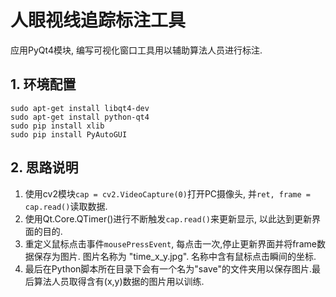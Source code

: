 # 人眼视线追踪标注工具

应用PyQt4模块, 编写可视化窗口工具用以辅助算法人员进行标注.<p>

## 1. 环境配置
```
sudo apt-get install libqt4-dev
sudo apt-get install python-qt4
sudo pip install xlib
sudo pip install PyAutoGUI
```


## 2. 思路说明
1. 使用cv2模块`cap = cv2.VideoCapture(0)`打开PC摄像头, 并`ret, frame = cap.read()`读取数据.
2. 使用Qt.Core.QTimer()进行不断触发`cap.read()`来更新显示, 以此达到更新界面的目的.
3. 重定义鼠标点击事件`mousePressEvent`, 每点击一次,停止更新界面并将frame数据保存为图片. 图片名称为 "time_x_y.jpg". 名称中含有鼠标点击瞬间的坐标.
4. 最后在Python脚本所在目录下会有一个名为"save"的文件夹用以保存图片.最后算法人员取得含有(x,y)数据的图片用以训练.
